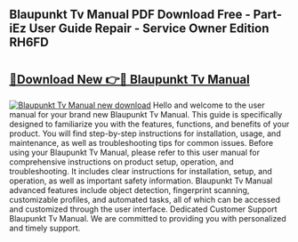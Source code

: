 ## Blaupunkt Tv Manual PDF Download Free - Part-iEz User Guide Repair - Service Owner Edition RH6FD

# <h2><a href="http://cf27419.oget.top/?id=Blaupunkt+Tv+Manual">🔗Download New 👉🔴 Blaupunkt Tv Manual</a></h2>

[![Blaupunkt Tv Manual new download](https://i.imgur.com/5g1atiW.png)](http://cf27419.oget.top/?id=Blaupunkt+Tv+Manual)
Hello and welcome to the user manual for your brand new Blaupunkt Tv Manual. This guide is specifically designed to familiarize you with the features, functions, and benefits of your product. You will find step-by-step instructions for installation, usage, and maintenance, as well as troubleshooting tips for common issues. Before using your Blaupunkt Tv Manual, please refer to this user manual for comprehensive instructions on product setup, operation, and troubleshooting. It includes clear instructions for installation, setup, and operation, as well as important safety information. Blaupunkt Tv Manual advanced features include object detection, fingerprint scanning, customizable profiles, and automated tasks, all of which can be accessed and customized through the user interface. Dedicated Customer Support Blaupunkt Tv Manual. We are committed to providing you with personalized and timely support.

